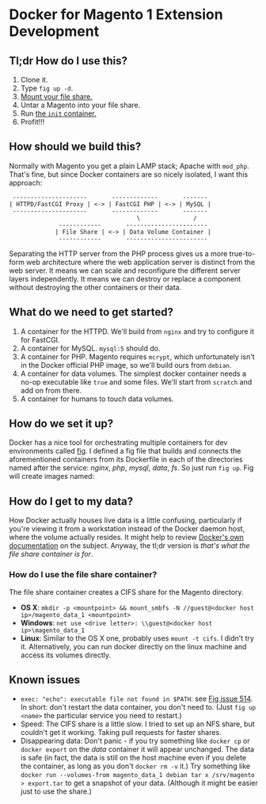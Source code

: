 # Docker for Magento 1 Extension Development

## Tl;dr How do I use this?

1. Clone it.
1. Type `fig up -d`.
1. [Mount your file share.](#how-do-i-use-the-file-share-container)
1. Untar a Magento into your file share.
1. Run [the `init` container.](init/README.md)
1. Profit!!!

## How should we build this?

Normally with Magento you get a plain LAMP stack; Apache with `mod_php`. That's fine, but since Docker containers are so nicely isolated, I want this approach:

     ---------------------       -------------       -------
    | HTTPD/FastCGI Proxy | <-> | FastCGI PHP | <-> | MySQL |
     ---------------------       -------------       -------
                                        \               /
                  ------------       -----------------------
                 | File Share | <-> | Data Volume Container |
                  ------------       -----------------------

Separating the HTTP server from the PHP process gives us a more true-to-form web architecture where the web application server is distinct from the web server. It means we can scale and reconfigure the different server layers independently. It means we can destroy or replace a component without destroying the other containers or their data.

## What do we need to get started?

1. A container for the HTTPD. We'll build from `nginx` and try to configure it for FastCGI.
1. A container for MySQL. `mysql:5` should do.
1. A container for PHP. Magento requires `mcrypt`, which unfortunately isn't in the Docker official PHP image, so we'll build ours from `debian`.
1. A container for data volumes. The simplest docker container needs a no-op executable like `true` and some files. We'll start from `scratch` and add on from there.
1. A container for humans to touch data volumes.

## How do we set it up?

Docker has a nice tool for orchestrating multiple containers for dev environments called [fig](http://fig.sh/). I defined a fig file that builds and connects the aforementioned containers from its Dockerfile in each of the directories named after the service: _nginx_, _php_, _mysql_, _data_, _fs_. So just run `fig up`. Fig will create images named:

## How do I get to my data?

How Docker actually houses live data is a little confusing, particularly if you're viewing it from a workstation instead of the Docker daemon host, where the volume actually resides. It might help to review [Docker's own documentation](https://docs.docker.com/userguide/dockervolumes/) on the subject. Anyway, the tl;dr version is _that's what the file share container is for_.

### How do I use the file share container?

The file share container creates a CIFS share for the Magento directory.

- **OS X**: `mkdir -p <mountpoint> && mount_smbfs -N //guest@<docker host ip>/magento_data_1 <mountpoint>`
- **Windows**: `net use <drive letter>: \\guest@<docker host ip>\magento_data_1`
- **Linux**: Similar to the OS X one, probably uses `mount -t cifs`. I didn't try it. Alternatively, you can run docker directly on the linux machine and access its volumes directly.

## Known issues

- `exec: "echo": executable file not found in $PATH`: see [Fig issue 514](https://github.com/docker/fig/issues/514). In short: don't restart the data container, you don't need to. (Just `fig up <name>` the particular service you need to restart.)
- Speed: The CIFS share is a little slow. I tried to set up an NFS share, but couldn't get it working. Taking pull requests for faster shares.
- Disappearing data: Don't panic - if you try something like `docker cp` or `docker export` on the _data_ container it will appear unchanged. The data is safe (in fact, the data is still on the host machine even if you delete the container, as long as you don't `docker rm -v` it.) Try something like `docker run --volumes-from magento_data_1 debian tar x /srv/magento > export.tar` to get a snapshot of your data. (Although it might be easier just to use the share.)
